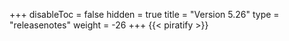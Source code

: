 +++
disableToc = false
hidden = true
title = "Version 5.26"
type = "releasenotes"
weight = -26
+++
{{< piratify >}}
